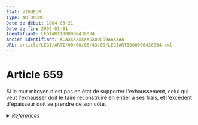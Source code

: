 ```yaml
---
État: VIGUEUR
Type: AUTONOME
Date de début: 1804-03-21
Date de fin: 2999-01-01
Identifiant: LEGIARTI000006430034
Ancien identifiant: ACAXXXXXXXX5X00659AAXXAA
URL: article/LEGI/ARTI/00/00/06/43/00/LEGIARTI000006430034.xml
---
```


<h1>Article 659</h1>

Si le mur mitoyen n'est pas en état de supporter l'exhaussement, celui qui veut
l'exhausser doit le faire reconstruire en entier à ses frais, et l'excédent
d'épaisseur doit se prendre de son côté.


<details>
  <summary><em>Références</em></summary>

  <h2>Références faites par l'article</h2>
  
  <ul>
    <li>
      CODIFICATION source Loi 1804-01-31
    </li>
    <li>
      CREATION source Loi 1804-01-31 promulguée le 10 février 1804
    </li>
  </ul>
</details>
